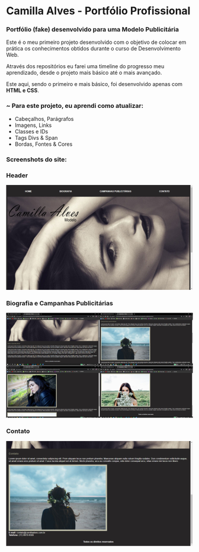 # Camilla Alves - Portfólio Profissional
### Portfólio (fake) desenvolvido para uma Modelo Publicitária

Este é o meu primeiro projeto desenvolvido com o objetivo de colocar em prática os conhecimentos obtidos durante o curso de Desenvolvimento Web. 

Através dos repositórios eu farei uma timeline do progresso meu aprendizado, desde o projeto mais básico até o mais avançado.

Este aqui, sendo o primeiro e mais básico, foi desenvolvido apenas com **HTML e CSS**.

### ~ Para este projeto, eu aprendi como atualizar: 
* Cabeçalhos, Parágrafos
* Imagens, Links
* Classes e IDs
* Tags Divs & Span
* Bordas, Fontes & Cores

### Screenshots do site:

### Header
![](screenshots/header.png)

### Biografia e Campanhas Publicitárias
![](screenshots/site.png)

### Contato
![](screenshots/contato.png)


